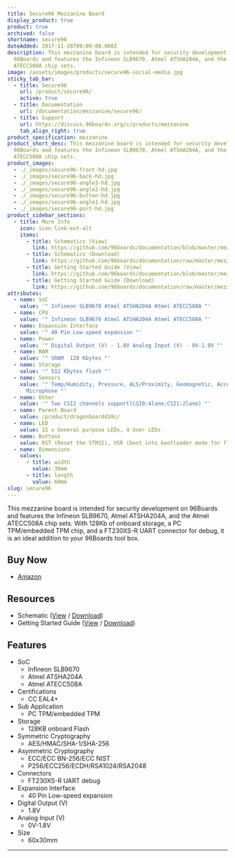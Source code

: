 ```yaml
---
title: Secure96 Mezzanine Board
display_product: true
product: true
archived: false
shortname: secure96
dateAdded: 2017-11-28T09:00:00.000Z
description: This mezzanine board is intended for security development on
  96Boards and features the Infineon SLB9670, Atmel ATSHA204A, and the Atmel
  ATECC508A chip sets.
image: /assets/images/products/secure96-social-media.jpg
sticky_tab_bar:
  - title: Secure96
    url: /product/secure96/
    active: true
  - title: Documentation
    url: /documentation/mezzanine/secure96/
  - title: Support
    url: https://discuss.96boards.org/c/products/mezzanine
    tab_align_right: true
product_specification: mezzanine
product_short_desc: This mezzanine board is intended for security development on
  96Boards and features the Infineon SLB9670, Atmel ATSHA204A, and the Atmel
  ATECC508A chip sets.
product_images:
  - ./_images/secure96-front-hd.jpg
  - ./_images/secure96-back-hd.jpg
  - ./_images/secure96-angle3-hd.jpg
  - ./_images/secure96-angle2-hd.jpg
  - ./_images/secure96-button-hd.jpg
  - ./_images/secure96-angle1-hd.jpg
  - ./_images/secure96-port-hd.jpg
product_sidebar_sections:
  - title: More Info
    icon: icon-link-ext-alt
    items:
      - title: Schematics (View)
        link: https://github.com/96boards/documentation/blob/master/mezzanine/secure96/files/secure96-schematics.pdf
      - title: Schematics (Download)
        link: https://github.com/96boards/documentation/raw/master/mezzanine/secure96/files/secure96-schematics.pdf
      - title: Getting Started Guide (View)
        link: https://github.com/96boards/documentation/blob/master/mezzanine/secure96/guides/secure96-guide.pdf
      - title: Getting Started Guide (Download)
        link: https://github.com/96boards/documentation/raw/master/mezzanine/secure96/guides/secure96-guide.pdf
attributes:
  - name: SoC
    value: '" Infineon SLB9670 Atmel ATSHA204A Atmel ATECC508A "'
  - name: CPU
    value: '" Infineon SLB9670 Atmel ATSHA204A Atmel ATECC508A "'
  - name: Expansion Interface
    value: '" 40 Pin Low-speed expansion "'
  - name: Power
    value: '" Digital Output (V) - 1.8V Analog Input (V) - 0V-1.8V "'
  - name: RAM
    value: '" SRAM	128 Kbytes "'
  - name: Storage
    value: '" 512 Kbytes flash "'
  - name: Sensors
    value: '" Temp/Humidity, Pressure, ALS/Proximity, Geomagnetic, Accel/Gyro,
      Microphone "'
  - name: Other
    value: '" Two CSI2 channels support(CSI0:4lane;CSI1:2lane) "'
  - name: Parent Board
    value: /product/dragonboard410c/
  - name: LED
    value: 15 x General purpose LEDs, 4 User LEDs
  - name: Buttons
    value: RST (Reset the STM32), USR (boot into bootloader mode for flashing)
  - name: Dimensions
    values:
      - title: width
        value: 30mm
      - title: length
        value: 60mm
slug: secure96
---
```

This mezzanine board is intended for security development on 96Boards and features the Infineon SLB9670, Atmel ATSHA204A, and the Atmel ATECC508A chip sets. With 128Kb of onboard storage, a PC TPM/embedded TPM chip, and a FT230XS-R UART connector for debug, it is an ideal addition to your 96Boards tool box.

## Buy Now

- [Amazon](https://amzn.to/2qWN1CC)

## Resources

- Schematic ([View](https://github.com/96boards/documentation/blob/master/mezzanine/secure96/files/secure96-schematics.pdf) / [Download](https://github.com/96boards/documentation/raw/master/mezzanine/secure96/files/secure96-schematics.pdf))
- Getting Started Guide ([View](https://github.com/96boards/documentation/blob/master/mezzanine/secure96/guides/secure96-guide.pdf) / [Download](https://github.com/96boards/documentation/raw/master/mezzanine/secure96/guides/secure96-guide.pdf))

## Features

- SoC
   - Infineon SLB9670
   - Atmel ATSHA204A
   - Atmel ATECC508A
- Certifications
   - CC EAL4+
- Sub Application
   - PC TPM/embedded TPM
- Storage
   - 128KB onboard Flash
- Symmetric Cryptography
   - AES/HMAC/SHA-1/SHA-256
- Asymmetric Cryptography
   - ECC/ECC BN-256/ECC NIST
   - P256/ECC256/ECDH/RSA1024/RSA2048
- Connectors
   - FT230XS-R UART debug
- Expansion Interface
   - 40 Pin Low-speed expansion
- Digital Output (V)
   - 1.8V
- Analog Input (V)
   - 0V-1.8V
- Size
   - 60x30mm

***
